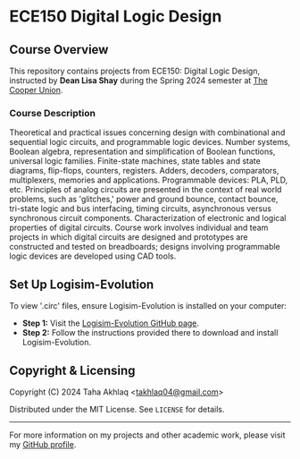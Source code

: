 # ECE150 Digital Logic Design

## Course Overview
This repository contains projects from ECE150: Digital Logic Design, instructed by **Dean Lisa Shay** during the Spring 2024 semester at [The Cooper Union](http://www.cooper.edu).

### Course Description
Theoretical and practical issues concerning design with combinational and sequential logic circuits, and programmable logic devices. Number systems, Boolean algebra, representation and simplification of Boolean functions, universal logic families. Finite-state machines, state tables and state diagrams, flip-flops, counters, registers. Adders, decoders, comparators, multiplexers, memories and applications. Programmable devices: PLA, PLD, etc. Principles of analog circuits are presented in the context of real world problems, such as 'glitches,' power and ground bounce, contact bounce, tri-state logic and bus interfacing, timing circuits, asynchronous versus synchronous circuit components. Characterization of electronic and logical properties of digital circuits. Course work involves individual and team projects in which digital circuits are designed and prototypes are constructed and tested on breadboards; designs involving programmable logic devices are developed using CAD tools.

## Set Up Logisim-Evolution
To view '.circ' files, ensure Logisim-Evolution is installed on your computer:

- **Step 1:** Visit the [Logisim-Evolution GitHub page](https://github.com/logisim-evolution/logisim-evolution).
- **Step 2:** Follow the instructions provided there to download and install Logisim-Evolution.

## Copyright & Licensing
Copyright (C) 2024 Taha Akhlaq <[takhlaq04@gmail.com](mailto:takhlaq04@gmail.com)>

Distributed under the MIT License. See `LICENSE` for details.

---

For more information on my projects and other academic work, please visit my [GitHub profile](https://github.com/TahaAkhlaq).
